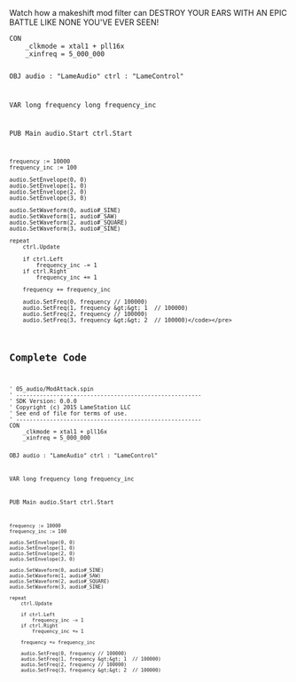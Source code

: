 <p>Watch how a makeshift mod filter can DESTROY YOUR EARS WITH AN EPIC BATTLE LIKE NONE YOU'VE EVER SEEN!</p>
<pre><code>CON
    _clkmode = xtal1 + pll16x
    _xinfreq = 5_000_000
  
OBJ
    audio   : &quot;LameAudio&quot;
    ctrl    : &quot;LameControl&quot;
    
VAR
    long    frequency
    long    frequency_inc

PUB Main
    audio.Start
    ctrl.Start
    
    frequency := 10000
    frequency_inc := 100
    
    audio.SetEnvelope(0, 0)
    audio.SetEnvelope(1, 0)
    audio.SetEnvelope(2, 0)
    audio.SetEnvelope(3, 0)
    
    audio.SetWaveform(0, audio#_SINE)
    audio.SetWaveform(1, audio#_SAW)
    audio.SetWaveform(2, audio#_SQUARE)
    audio.SetWaveform(3, audio#_SINE)

    repeat
        ctrl.Update
        
        if ctrl.Left
            frequency_inc -= 1
        if ctrl.Right
            frequency_inc += 1
            
        frequency += frequency_inc

        audio.SetFreq(0, frequency // 100000)
        audio.SetFreq(1, frequency &gt;&gt; 1  // 100000)
        audio.SetFreq(2, frequency // 100000)
        audio.SetFreq(3, frequency &gt;&gt; 2  // 100000)</code></pre>
<h2 id="complete-code">Complete Code</h2>
<pre><code>&#39; 05_audio/ModAttack.spin
&#39; -------------------------------------------------------
&#39; SDK Version: 0.0.0
&#39; Copyright (c) 2015 LameStation LLC
&#39; See end of file for terms of use.
&#39; -------------------------------------------------------
CON
    _clkmode = xtal1 + pll16x
    _xinfreq = 5_000_000
  
OBJ
    audio   : &quot;LameAudio&quot;
    ctrl    : &quot;LameControl&quot;
    
VAR
    long    frequency
    long    frequency_inc

PUB Main
    audio.Start
    ctrl.Start
    
    frequency := 10000
    frequency_inc := 100
    
    audio.SetEnvelope(0, 0)
    audio.SetEnvelope(1, 0)
    audio.SetEnvelope(2, 0)
    audio.SetEnvelope(3, 0)
    
    audio.SetWaveform(0, audio#_SINE)
    audio.SetWaveform(1, audio#_SAW)
    audio.SetWaveform(2, audio#_SQUARE)
    audio.SetWaveform(3, audio#_SINE)

    repeat
        ctrl.Update
        
        if ctrl.Left
            frequency_inc -= 1
        if ctrl.Right
            frequency_inc += 1
            
        frequency += frequency_inc

        audio.SetFreq(0, frequency // 100000)
        audio.SetFreq(1, frequency &gt;&gt; 1  // 100000)
        audio.SetFreq(2, frequency // 100000)
        audio.SetFreq(3, frequency &gt;&gt; 2  // 100000)

</code></pre>
